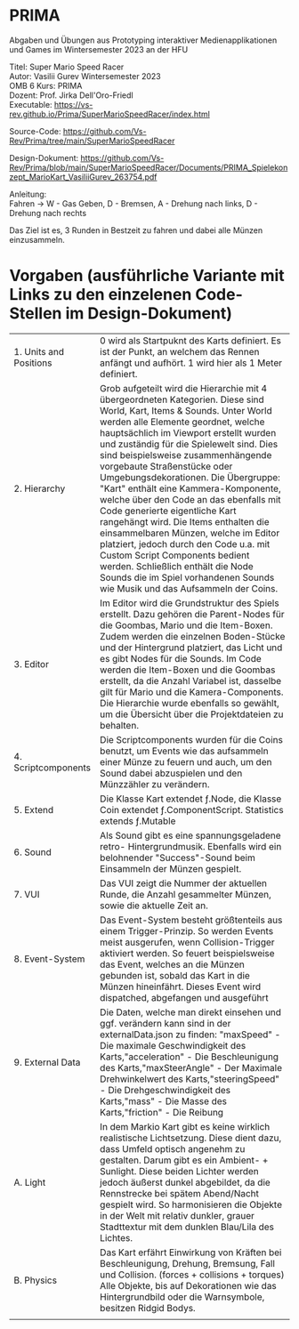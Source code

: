# PRIMA
Abgaben und Übungen aus Prototyping interaktiver Medienapplikationen und Games im Wintersemester 2023 an der HFU 


Titel: Super Mario Speed Racer  
Autor: Vasilii Gurev 
Wintersemester 2023  
OMB 6
Kurs: PRIMA  
Dozent: Prof. Jirka Dell'Oro-Friedl  
Executable: https://vs-rev.github.io/Prima/SuperMarioSpeedRacer/index.html 

Source-Code: https://github.com/Vs-Rev/Prima/tree/main/SuperMarioSpeedRacer

Design-Dokument: https://github.com/Vs-Rev/Prima/blob/main/SuperMarioSpeedRacer/Documents/PRIMA_Spielekonzept_MarioKart_VasiliiGurev_263754.pdf

Anleitung:   
Fahren -> W - Gas Geben, D - Bremsen, A - Drehung nach links, D - Drehung nach rechts

Das Ziel ist es, 3 Runden in Bestzeit zu fahren und dabei alle Münzen einzusammeln.    


Vorgaben (ausführliche Variante mit Links zu den einzelenen Code-Stellen im Design-Dokument)
============================================

|                         |                                                                                                                                                                                                                                                                                                                                                                                          |
|-------------------------|------------------------------------------------------------------------------------------------------------------------------------------------------------------------------------------------------------------------------------------------------------------------------------------------------------------------------------------------------------------------------------------|
|  1. Units and Positions | 0 wird als Startpuknt des Karts definiert. Es ist der Punkt, an welchem das Rennen anfängt und aufhört. 1 wird hier als 1 Meter definiert.                                                                                                                   |
|  2. Hierarchy           | Grob aufgeteilt wird die Hierarchie mit 4 übergeordneten Kategorien. Diese sind World, Kart, Items & Sounds. Unter World werden alle Elemente geordnet, welche hauptsächlich im Viewport erstellt wurden und zuständig für die Spielewelt sind. Dies sind beispielsweise zusammenhängende vorgebaute Straßenstücke oder Umgebungsdekorationen. Die Übergruppe: "Kart" enthält eine Kammera-Komponente, welche über den Code an das ebenfalls mit Code generierte eigentliche Kart rangehängt wird. Die Items enthalten die einsammelbaren Münzen, welche im Editor platziert, jedoch durch den Code u.a. mit Custom Script Components bedient werden. Schließlich enthält die Node Sounds die im Spiel vorhandenen Sounds wie Musik und das Aufsammeln der Coins.|
| 3. Editor               | Im Editor wird die Grundstruktur des Spiels erstellt. Dazu gehören die Parent-Nodes für die Goombas, Mario und die Item-Boxen. Zudem werden die einzelnen Boden-Stücke und der Hintergrund platziert, das Licht und es gibt Nodes für die Sounds. Im Code werden die Item-Boxen und die Goombas erstellt, da die Anzahl Variabel ist, dasselbe gilt für Mario und die Kamera-Components. Die Hierarchie wurde ebenfalls so gewählt, um die Übersicht über die Projektdateien zu behalten. |
| 4. Scriptcomponents     | Die Scriptcomponents wurden für die Coins benutzt, um Events wie das aufsammeln einer Münze zu feuern und auch, um den Sound dabei abzuspielen und den Münzzähler zu verändern. |
| 5. Extend               | Die Klasse Kart extendet ƒ.Node, die Klasse Coin extendet ƒ.ComponentScript. Statistics extends ƒ.Mutable  |
|  6. Sound               | Als Sound gibt es eine spannungsgeladene retro- Hintergrundmusik. Ebenfalls wird ein belohnender "Success"-Sound beim Einsammeln der Münzen gespielt. |
| 7. VUI                  | Das VUI zeigt die Nummer der aktuellen Runde, die Anzahl gesammelter Münzen, sowie die aktuelle Zeit an.   |
| 8. Event-System         | Das Event-System besteht größtenteils aus einem Trigger-Prinzip. So werden Events meist ausgerufen, wenn Collision-Trigger aktiviert werden. So feuert beispielsweise das Event, welches an die Münzen gebunden ist, sobald das Kart in die Münzen hineinfährt. Dieses Event wird dispatched, abgefangen und ausgeführt |
| 9. External Data        | Die Daten, welche man direkt einsehen und ggf. verändern kann sind in der externalData.json zu finden: "maxSpeed" - Die maximale Geschwindigkeit des Karts,"acceleration" - Die Beschleunigung des Karts,"maxSteerAngle" - Der Maximale Drehwinkelwert des Karts,"steeringSpeed" - Die Drehgeschwindigkeit des Karts,"mass" - Die Masse des Karts,"friction" - Die Reibung|
| A. Light                | In dem Markio Kart gibt es keine wirklich realistische Lichtsetzung. Diese dient dazu, dass Umfeld optisch angenehm zu gestalten. Darum gibt es ein Ambient- + Sunlight. Diese beiden Lichter werden jedoch äußerst dunkel abgebildet, da die Rennstrecke bei spätem Abend/Nacht gespielt wird. So harmonisieren die Objekte in der Welt mit relativ dunkler, grauer Stadttextur mit dem dunklen Blau/Lila des Lichtes. |
| B. Physics              | Das Kart erfährt Einwirkung von Kräften bei Beschleunigung, Drehung, Bremsung, Fall und Collision. (forces + collisions + torques) Alle Objekte, bis auf Dekorationen wie das Hintergrundbild oder die Warnsymbole, besitzen Ridgid Bodys.  |                                                                                                                                                                                                                                                                       |
|                         |                                                                                                                                                                                                                                                                                                                                                                                          |
